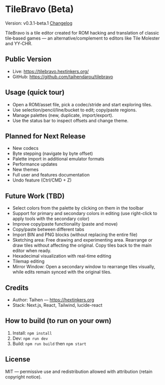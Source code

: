 # TileBravo (Beta)

Version: v0.3.1-beta.1 [Changelog](./CHANGELOG.md)

TileBravo is a tile editor created for ROM hacking and translation of classic tile‑based games — an alternative/complement to editors like Tile Molester and YY‑CHR.

## Public Version

- Live: https://tilebravo.hextinkers.org/
- GitHub: https://github.com/taihendarou/tilebravo

## Usage (quick tour)

- Open a ROM/asset file, pick a codec/stride and start exploring tiles.
- Use selection/pencil/line/bucket to edit; copy/paste regions.
- Manage palettes (new, duplicate, import/export).
- Use the status bar to inspect offsets and change theme.

## Planned for Next Release

- New codecs
- Byte stepping (navigate by byte offset)
- Palette import in additional emulator formats
- Performance updates
- New themes
- Full user and features documentation
- Undo feature (Ctrl/CMD + Z)

## Future Work (TBD)

- Select colors from the palette by clicking on them in the toolbar
- Support for primary and secondary colors in editing (use right-click to apply tools with the secondary color)
- Improve copy/paste functionality (paste and move)
- Copy/paste between different tabs
- Import BIN and PNG blocks (without replacing the entire file)
- Sketching area: Free drawing and experimenting area. Rearrange or draw tiles without affecting the original. Copy tiles back to the main editor when ready.
- Hexadecimal visualization with real-time editing
- Tilemap editing
- Mirror Window: Open a secondary window to rearrange tiles visually, while edits remain synced with the original tiles.

## Credits

- Author: Taihen — https://hextinkers.org
- Stack: Next.js, React, Tailwind, lucide-react

## How to build (to run on your own)

1. Install: `npm install`
2. Dev: `npm run dev`
3. Build: `npm run build` then `npm start`

## License

MIT — permissive use and redistribution allowed with attribution (retain copyright notice).